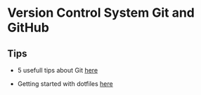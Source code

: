 # Version Control System Git and GitHub

## Tips

- 5 usefull tips about Git [here](https://medium.freecodecamp.org/5-github-tips-for-new-coders-2f312689ffd5)

- Getting started with dotfiles [here](https://medium.com/@webprolific/getting-started-with-dotfiles-43c3602fd789)